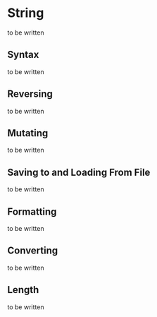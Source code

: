 # String

to be written

## Syntax

to be written

## Reversing

to be written

## Mutating

to be written

## Saving to and Loading From File

to be written

## Formatting

to be written

## Converting

to be written

## Length

to be written
